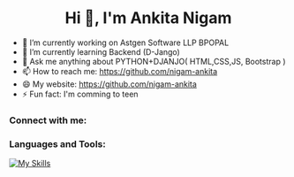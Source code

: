  <h1 align="center">Hi 👋, I'm Ankita Nigam</h1>

- 🔭 I’m currently working on Astgen Software LLP BPOPAL 
- 🌱 I’m currently learning Backend (D-Jango)
- 💬 Ask me anything about PYTHON+DJANJO( HTML,CSS,JS, Bootstrap )
- 📫 How to reach me: https://github.com/nigam-ankita
- 😄 My website: https://github.com/nigam-ankita
- ⚡ Fun fact: I'm comming to teen
  
### Connect with me:


### Languages and Tools:
[![My Skills](https://skillicons.dev/icons?i=html,css,javascript,bootstrap,python,django,github)](https://skillicons.dev)



<br>
<!-- ⭐️ From [axiftaj](https://github.com/axiftaj) -->
